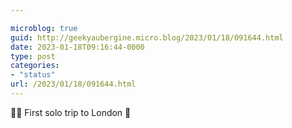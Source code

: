 ```yaml
---

microblog: true
guid: http://geekyaubergine.micro.blog/2023/01/18/091644.html
date: 2023-01-18T09:16:44-0000
type: post
categories:
- "status"
url: /2023/01/18/091644.html
---
```

💂‍♀️ First solo trip to London 🥳
